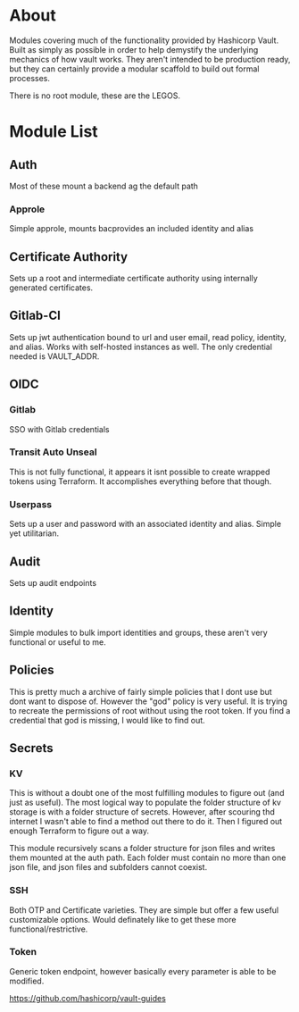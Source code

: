 
# About

Modules covering much of the functionality provided by Hashicorp Vault. Built as simply as possible in order to help demystify the underlying mechanics of how vault works. They aren't intended to be production ready, but they can certainly provide a modular scaffold to build out formal processes.

There is no root module, these are the LEGOS.

# Module List

## Auth

Most of these mount a backend ag the default path

### Approle

Simple approle, mounts bacprovides an included identity and alias

## Certificate Authority

Sets up a root and intermediate certificate authority using internally generated certificates.

## Gitlab-CI

Sets up jwt authentication bound to url and user email, read policy, identity, and alias. Works with self-hosted instances as well. The only credential needed is VAULT_ADDR.

## OIDC

### Gitlab

SSO with Gitlab credentials

### Transit Auto Unseal

This is not fully functional, it appears it isnt possible to create wrapped tokens using Terraform. It accomplishes everything before that though.

### Userpass

Sets up a user and password with an associated identity and alias. Simple yet utilitarian.

## Audit

Sets up audit endpoints

## Identity

Simple modules to bulk import identities and groups, these aren't very functional or useful to me.

## Policies

This is pretty much a archive of fairly simple policies that I dont use but dont want to dispose of. However the "god" policy is very useful. It is trying to recreate the permissions of root without using the root token. If you find a credential that god is missing, I would like to find out.

## Secrets

### KV

This is without a doubt one of the most fulfilling modules to figure out (and just as useful). The most logical way to populate the folder structure of kv storage is with a folder structure of secrets. However, after scouring thd internet I wasn't able to find a method out there to do it. Then I figured out enough Terraform to figure out a way.

This module recursively scans a folder structure for json files and writes them mounted at the auth path. Each folder must contain no more than one json file, and json files and subfolders cannot coexist.

### SSH

Both OTP and Certificate varieties. They are simple but offer a few useful customizable options. Would definately like to get these more functional/restrictive.

### Token

Generic token endpoint, however basically every parameter is able to be modified.


https://github.com/hashicorp/vault-guides
